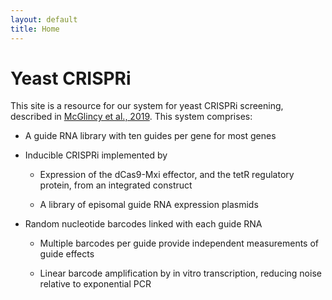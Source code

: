 ```yaml
---
layout: default
title: Home
---
```


<h1 class="page-title">Yeast CRISPRi</h1>

This site is a resource for our system for yeast CRISPRi screening,
described in [McGlincy et al., 2019](ZZZ). This system comprises:

* A guide RNA library with ten guides per gene for most genes

* Inducible CRISPRi implemented by

  - Expression of the dCas9-Mxi effector, and the tetR regulatory
    protein, from an integrated construct

  - A library of episomal guide RNA expression plasmids

* Random nucleotide barcodes linked with each guide RNA

  - Multiple barcodes per guide provide independent measurements of
    guide effects

  - Linear barcode amplification by in vitro transcription, reducing
    noise relative to exponential PCR

